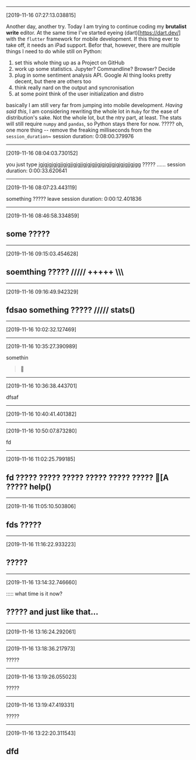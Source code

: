 ***
[2019-11-16 07:27:13.038815]

Another day, another try. Today I am trying to continue coding my **brutalist write** editor. At the same time I've started eyeing (dart)[https://dart.dev/] with the `flutter` framework for mobile development. If this thing ever to take off, it needs an iPad support.
Befor that, however, there are multiple things I need to do while still on Python:
1. set this whole thing up as a Project on GitHub
2. work up some statistics. Jupyter? Commandline? Browser? Decide
3. plug in some sentiment analysis API. Google AI thing looks pretty decent, but there are others too
4. think really nard on the output and syncronisation
5. at some point think of the user initialization and distro

basically I am still very far from jumping into mobile development. *Having said this*, I am considering rewriting the whole lot in `Ruby` for the ease of distribution's sake. Not the whole lot, but the ntry part, at least. The stats will still require `numpy` and `pandas`, so Python stays there for now.
?????
oh, one more thing -- remove the freaking milliseconds from the `session_duration`~
session duration: 0:08:00.379976
***
[2019-11-16 08:04:03.730152]

you just type
jgjgjgjgjgjjgjgjjgjgjjgjgjgjjgjgjgjjgjgjgjgjjgjgg
?????
\......
session duration: 0:00:33.620641
***
[2019-11-16 08:07:23.443119]

something
?????
leave
session duration: 0:00:12.401836
***
[2019-11-16 08:46:58.334859]

some
?????
---
***
[2019-11-16 09:15:03.454628]

soemthing
?????
/////
+++++
\\\\\
---
***
[2019-11-16 09:16:49.942329]

fdsao
something
?????
/////
stats()
---
***
[2019-11-16 10:02:32.127469]

***
[2019-11-16 10:35:27.390989]

somethin
>
***
[2019-11-16 10:36:38.443701]

dfsaf
***
[2019-11-16 10:40:41.401382]

***
[2019-11-16 10:50:07.873280]

fd
***
[2019-11-16 11:02:25.799185]

fd
?????
?????
?????
?????
?????
?????
[A
?????
help()
---
***
[2019-11-16 11:05:10.503806]

fds
?????
---
***
[2019-11-16 11:16:22.933223]

?????
---
***
[2019-11-16 13:14:32.746660]

:::::
what time is it now?

?????
and just like that...
---
***
[2019-11-16 13:16:24.292061]

***
[2019-11-16 13:18:36.217973]

?????
***
[2019-11-16 13:19:26.055023]

?????
***
[2019-11-16 13:19:47.419331]

?????
***
[2019-11-16 13:22:20.311543]

dfd
---
